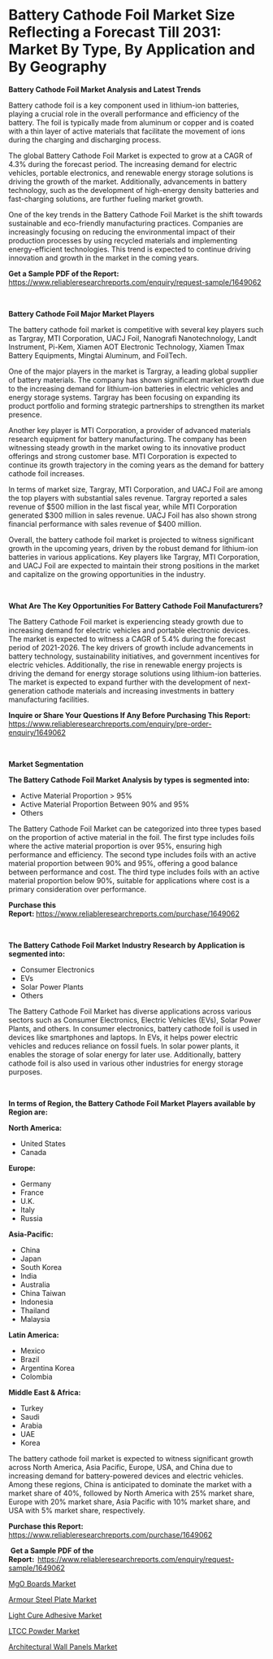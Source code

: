<p><h1>Battery Cathode Foil Market Size Reflecting a Forecast Till 2031: Market By Type, By Application and By Geography</h1></p><p><strong>Battery Cathode Foil Market Analysis and Latest Trends</strong></p>
<p><p>Battery cathode foil is a key component used in lithium-ion batteries, playing a crucial role in the overall performance and efficiency of the battery. The foil is typically made from aluminum or copper and is coated with a thin layer of active materials that facilitate the movement of ions during the charging and discharging process.</p><p>The global Battery Cathode Foil Market is expected to grow at a CAGR of 4.3% during the forecast period. The increasing demand for electric vehicles, portable electronics, and renewable energy storage solutions is driving the growth of the market. Additionally, advancements in battery technology, such as the development of high-energy density batteries and fast-charging solutions, are further fueling market growth.</p><p>One of the key trends in the Battery Cathode Foil Market is the shift towards sustainable and eco-friendly manufacturing practices. Companies are increasingly focusing on reducing the environmental impact of their production processes by using recycled materials and implementing energy-efficient technologies. This trend is expected to continue driving innovation and growth in the market in the coming years.</p></p>
<p><strong>Get a Sample PDF of the Report:&nbsp;</strong> <a href="https://www.reliableresearchreports.com/enquiry/request-sample/1649062">https://www.reliableresearchreports.com/enquiry/request-sample/1649062</a></p>
<p>&nbsp;</p>
<p><strong>Battery Cathode Foil Major Market Players</strong></p>
<p><p>The battery cathode foil market is competitive with several key players such as Targray, MTI Corporation, UACJ Foil, Nanografi Nanotechnology, Landt Instrument, Pi-Kem, Xiamen AOT Electronic Technology, Xiamen Tmax Battery Equipments, Mingtai Aluminum, and FoilTech.</p><p>One of the major players in the market is Targray, a leading global supplier of battery materials. The company has shown significant market growth due to the increasing demand for lithium-ion batteries in electric vehicles and energy storage systems. Targray has been focusing on expanding its product portfolio and forming strategic partnerships to strengthen its market presence.</p><p>Another key player is MTI Corporation, a provider of advanced materials research equipment for battery manufacturing. The company has been witnessing steady growth in the market owing to its innovative product offerings and strong customer base. MTI Corporation is expected to continue its growth trajectory in the coming years as the demand for battery cathode foil increases.</p><p>In terms of market size, Targray, MTI Corporation, and UACJ Foil are among the top players with substantial sales revenue. Targray reported a sales revenue of $500 million in the last fiscal year, while MTI Corporation generated $300 million in sales revenue. UACJ Foil has also shown strong financial performance with sales revenue of $400 million.</p><p>Overall, the battery cathode foil market is projected to witness significant growth in the upcoming years, driven by the robust demand for lithium-ion batteries in various applications. Key players like Targray, MTI Corporation, and UACJ Foil are expected to maintain their strong positions in the market and capitalize on the growing opportunities in the industry.</p></p>
<p>&nbsp;</p>
<p><strong>What Are The Key Opportunities For Battery Cathode Foil Manufacturers?</strong></p>
<p><p>The Battery Cathode Foil market is experiencing steady growth due to increasing demand for electric vehicles and portable electronic devices. The market is expected to witness a CAGR of 5.4% during the forecast period of 2021-2026. The key drivers of growth include advancements in battery technology, sustainability initiatives, and government incentives for electric vehicles. Additionally, the rise in renewable energy projects is driving the demand for energy storage solutions using lithium-ion batteries. The market is expected to expand further with the development of next-generation cathode materials and increasing investments in battery manufacturing facilities.</p></p>
<p><strong>Inquire or Share Your Questions If Any Before Purchasing This Report:</strong> <a href="https://www.reliableresearchreports.com/enquiry/pre-order-enquiry/1649062">https://www.reliableresearchreports.com/enquiry/pre-order-enquiry/1649062</a></p>
<p>&nbsp;</p>
<p><strong>Market Segmentation</strong></p>
<p><strong>The Battery Cathode Foil Market Analysis by types is segmented into:</strong></p>
<p><ul><li>Active Material Proportion > 95%</li><li>Active Material Proportion Between 90% and 95%</li><li>Others</li></ul></p>
<p><p>The Battery Cathode Foil Market can be categorized into three types based on the proportion of active material in the foil. The first type includes foils where the active material proportion is over 95%, ensuring high performance and efficiency. The second type includes foils with an active material proportion between 90% and 95%, offering a good balance between performance and cost. The third type includes foils with an active material proportion below 90%, suitable for applications where cost is a primary consideration over performance.</p></p>
<p><strong>Purchase this Report:&nbsp;</strong><a href="https://www.reliableresearchreports.com/purchase/1649062">https://www.reliableresearchreports.com/purchase/1649062</a></p>
<p>&nbsp;</p>
<p><strong>The Battery Cathode Foil Market Industry Research by Application is segmented into:</strong></p>
<p><ul><li>Consumer Electronics</li><li>EVs</li><li>Solar Power Plants</li><li>Others</li></ul></p>
<p><p>The Battery Cathode Foil Market has diverse applications across various sectors such as Consumer Electronics, Electric Vehicles (EVs), Solar Power Plants, and others. In consumer electronics, battery cathode foil is used in devices like smartphones and laptops. In EVs, it helps power electric vehicles and reduces reliance on fossil fuels. In solar power plants, it enables the storage of solar energy for later use. Additionally, battery cathode foil is also used in various other industries for energy storage purposes.</p></p>
<p>&nbsp;</p>
<p><strong>In terms of Region, the Battery Cathode Foil Market Players available by Region are:</strong></p>
<p>
    <p> <strong> North America: </strong>
        <ul>
            <li>United States</li>
            <li>Canada</li>
        </ul>
        </p> 
    <p> <strong> Europe: </strong>
        <ul>
            <li>Germany</li>
            <li>France</li>
            <li>U.K.</li>
            <li>Italy</li>
            <li>Russia</li>
        </ul>
        </p> 
    <p> <strong> Asia-Pacific: </strong>
        <ul>
            <li>China</li>
            <li>Japan</li>
            <li>South Korea</li>
            <li>India</li>
            <li>Australia</li>
            <li>China Taiwan</li>
            <li>Indonesia</li>
            <li>Thailand</li>
            <li>Malaysia</li>
        </ul>
        </p> 
    <p> <strong> Latin America: </strong>
        <ul>
            <li>Mexico</li>
            <li>Brazil</li>
            <li>Argentina Korea</li>
            <li>Colombia</li>
        </ul>
        </p> 
    <p> <strong> Middle East & Africa: </strong>
        <ul>
            <li>Turkey</li>
            <li>Saudi</li>
            <li>Arabia</li>
            <li>UAE</li>
            <li>Korea</li>
        </ul>
    </p>
    </p>
<p><p>The battery cathode foil market is expected to witness significant growth across North America, Asia Pacific, Europe, USA, and China due to increasing demand for battery-powered devices and electric vehicles. Among these regions, China is anticipated to dominate the market with a market share of 40%, followed by North America with 25% market share, Europe with 20% market share, Asia Pacific with 10% market share, and USA with 5% market share, respectively.</p></p>
<p><strong>Purchase this Report: </strong><a href="https://www.reliableresearchreports.com/purchase/1649062">https://www.reliableresearchreports.com/purchase/1649062</a></p>
<p>&nbsp;<strong>Get a Sample PDF of the Report:&nbsp;&nbsp;</strong><a href="https://www.reliableresearchreports.com/enquiry/request-sample/1649062">https://www.reliableresearchreports.com/enquiry/request-sample/1649062</a></p>
<p><strong></strong></p>
<p><p><a href="https://medium.com/@larryschmidt42/mgo-boards-market-the-key-to-successful-business-strategy-forecast-till-2031-2337215827a2">MgO Boards Market</a></p><p><a href="https://medium.com/@haileeward2023/armour-steel-plate-market-size-cagr-trends-2024-2030-6350886bf9e3">Armour Steel Plate Market</a></p><p><a href="https://medium.com/@larryschmidt42/light-cure-adhesive-market-insight-market-trends-growth-forecasted-from-2024-to-2031-c033eed23f04">Light Cure Adhesive Market</a></p><p><a href="https://medium.com/@haileeward2023/ltcc-powder-market-insight-market-trends-growth-forecasted-from-2024-to-2031-302489d175a7">LTCC Powder Market</a></p><p><a href="https://medium.com/@larryschmidt42/architectural-wall-panels-market-size-market-outlook-and-market-forecast-2024-to-2031-82a83723b509">Architectural Wall Panels Market</a></p></p>
